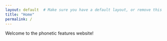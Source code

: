 ```yaml
---
layout: default  # Make sure you have a default layout, or remove this line if not needed
title: "Home"
permalink: /
---
```


Welcome to the phonetic features website!
